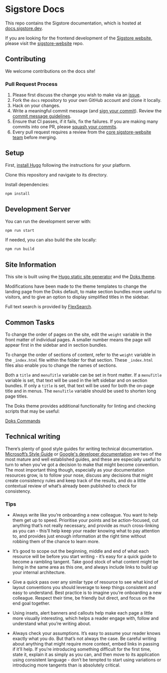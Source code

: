 # Sigstore Docs

This repo contains the Sigstore documentation, which is hosted at [docs.sigstore.dev](https://docs.sigstore.dev/).

If you are looking for the frontend development of the [Sigstore website](https://www.sigstore.dev/), please visit the [sigstore-website](https://github.com/sigstore/sigstore-website) repo. 

## Contributing

We welcome contributions on the docs site!

### Pull Request Process

1. Please first discuss the change you wish to make via an [issue](https://github.com/sigstore/docs/issues).
2. Fork the `docs` repository to your own GitHub account and clone it locally.
3. Hack on your changes.
4. Write a meaningful commit message (and [sign your commit](https://docs.github.com/en/authentication/managing-commit-signature-verification/signing-commits)). Review the [commit message guidelines](https://github.com/sigstore/sigstore-website/blob/main/CONTRIBUTORS.md#commit-message-guidelines).
5. Ensure that CI passes, if it fails, fix the failures. If you are making many commits into one PR, please [squash your commits](https://github.com/sigstore/sigstore-website/blob/main/CONTRIBUTORS.md#squash-commits).
6. Every pull request requires a review from the [core sigstore-website team](https://github.com/orgs/github.com/sigstore/teams/codeowners-sigstore-website) before merging.

## Setup

First, [install Hugo](https://gohugo.io/installation/) following the instructions for your platform.

Clone this repository and navigate to its directory.

Install dependencies:

```bash
npm install
```

## Development Server

You can run the development server with:

```bash
npm run start
```

If needed, you can also build the site locally:

```bash
npm run build
```

## Site Information

This site is built using the [Hugo static site generator](https://gohugo.io/) and the [Doks theme](https://getdoks.org/).

Modifications have been made to the theme templates to change the landing page from the Doks default, to make section bundles more useful to visitors, and to give an option to display simplified titles in the sidebar.

Full text search is provided by [FlexSearch](https://github.com/nextapps-de/flexsearch).

## Common Tasks

To change the order of pages on the site, edit the `weight` variable in the front matter of individual pages. A smaller number means the page will appear first in the sidebar and in section bundles. 

To change the order of sections of content, refer to the `weight` variable in the `_index.html` file within the folder for that section. These `_index.html` files also enable you to change the names of sections.

Both a `title` and `menuTitle` variable can be set in front matter. If a `menuTitle` variable is set, that text will be used in the left sidebar and on section bundles. If only a `title` is set, that text will be used for both the on-page title and in menus. The `menuTitle` variable should be used to shorten long page titles.

The Doks theme provides additional functionality for linting and checking scripts that may be useful:

[Doks Commands](https://getdoks.org/docs/overview/commands/)

## Technical writing

There’s plenty of good style guides for writing technical documentation. [Microsoft’s Style Guide](https://docs.microsoft.com/en-us/style-guide/welcome/) or [Google's developer documentation](https://developers.google.com/style) are two of the most mature and well established guides, and these are especially useful to turn to when you’ve got a decision to make that might become convention. The most important thing though, especially as your documentation resources grow, is to follow your nose, discuss any decisions that might create consistency rules and keep track of the results, and do a little contextual review of what’s already been published to check for consistency.

### Tips

- Always write like you’re onboarding a new colleague. You want to help them get up to speed. Prioritise your points and be action-focused, cut anything that’s not really necessary, and provide as much cross-linking as you can - this’ll help keep your reader knowing what to pay attention to, and provides just enough information at the right time without robbing them of the chance to learn more.

- It’s good to scope out the beginning, middle and end of what each resource will be before you start writing - it’s easy for a quick guide to become a rambling tangent. Take good stock of what content might be living in the same area as this one, and always include links to build up your internal architecture.

- Give a quick pass over any similar type of resource to see what kind of layout conventions you should leverage to keep things consistent and easy to understand. Best practice is to imagine you’re onboarding a new colleague. Respect their time, be friendly but direct, and focus on the end goal together.

- Using insets, alert banners and callouts help make each page a little more visually interesting, which helps a reader engage with, follow and understand what you’re writing about.

- Always check your assumptions. It’s easy to assume your reader knows exactly what you do. But that’s not always the case. Be careful writing about anything that might require more context, embed links in passing if it’ll help. If you’re introducing something difficult for the first time, state it, explain it as simply as you can, and then move to its application using consistent language - don’t be tempted to start using variations or introducing more tangents than is absolutely critical.
